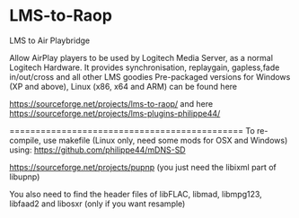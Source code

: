 # LMS-to-Raop
LMS to Air Playbridge

Allow AirPlay players to be used by Logitech Media Server, as a normal Logitech Hardware. It provides synchronisation, replaygain, gapless,fade in/out/cross and all other LMS goodies
Pre-packaged versions for Windows (XP and above), Linux (x86, x64 and ARM) can be found here

https://sourceforge.net/projects/lms-to-raop/ and here https://sourceforge.net/projects/lms-plugins-philippe44/

=============================================
To re-compile, use makefile (Linux only, need some mods for OSX and Windows) using:
https://github.com/philippe44/mDNS-SD

https://sourceforge.net/projects/pupnp (you just need the libixml part of libupnp)

You also need to find the header files of libFLAC, libmad, libmpg123, libfaad2 and libosxr (only if you want resample)
